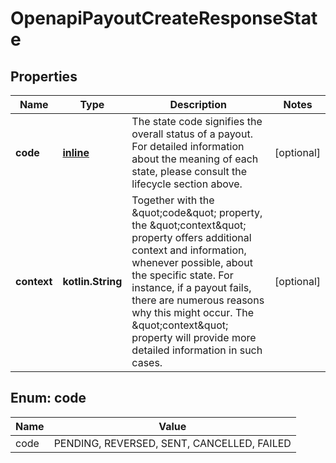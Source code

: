 
# OpenapiPayoutCreateResponseState

## Properties
Name | Type | Description | Notes
------------ | ------------- | ------------- | -------------
**code** | [**inline**](#Code) | The state code signifies the overall status of a payout. For detailed information about the meaning of each state, please consult the lifecycle section above. |  [optional]
**context** | **kotlin.String** | Together with the \&quot;code\&quot; property, the \&quot;context\&quot; property offers additional context and information, whenever possible, about the specific state. For instance, if a payout fails, there are numerous reasons why this might occur. The \&quot;context\&quot; property will provide more detailed information in such cases. |  [optional]


<a id="Code"></a>
## Enum: code
Name | Value
---- | -----
code | PENDING, REVERSED, SENT, CANCELLED, FAILED



